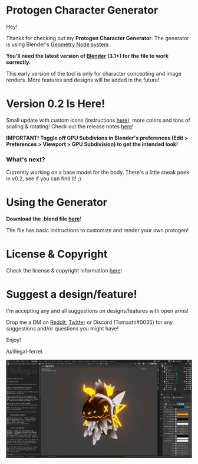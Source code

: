 # Protogen Character Generator

Hey! 

Thanks for checking out my **Protogen Character Generator**. The generator is using Blender's [Geometry Node system](https://docs.blender.org/manual/en/latest/modeling/geometry_nodes/index.html). 

**You'll need the latest version of [Blender](https://www.blender.org/download/) (3.1+) for the file to work correctly.**

This early version of the tool is only for character concepting and image renders. More features and designs will be added in the future!

# Version 0.2 Is Here!
Small update with custom icons (instructions [here](https://github.com/illegal-ferret/protogen-generator/wiki/Manual)), more colors and tons of scaling & rotating!
Check out the release notes [here](https://github.com/illegal-ferret/protogen-generator/wiki/Release-Notes)!

**IMPORTANT! Toggle off GPU Subdivions in Blender's preferences (Edit > Preferences > Viewport > GPU Subdivision) to get the intended look!**



### What's next?

Currently working on a base model for the body. There's a little sneak peek in v0.2, see if you can find it! ;)

# Using the Generator

**Download the .blend file [here](https://github.com/illegal-ferret/protogen-generator/raw/main/generator/proto_generator_0.2.blend)**!

The file has basic instructions to customize and render your own protogen!

# License & Copyright

Check the license & copyright information [here](https://github.com/illegal-ferret/protogen-generator/wiki/License-&-Copyright)!

# Suggest a design/feature!

I'm accepting any and all suggestions on designs/features with open arms! 

Drop me a DM on [Reddit](https://www.reddit.com/user/illegal-ferret/), [Twitter](https://twitter.com/illegal_ferret) or Discord (Tomaatti#0035) for any suggestions and/or questions you might have!

Enjoy!

/u/illegal-ferret


![proot](/media/ui.png)

